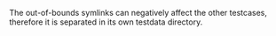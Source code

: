 The out-of-bounds symlinks can negatively affect the other testcases, therefore it is separated in its own testdata directory.